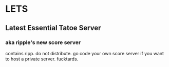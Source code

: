# LETS
## Latest Essential Tatoe Server
### aka ripple's new score server
contains ripp. do not distribute.
go code your own score server if you want to host a private server. fucktards.
